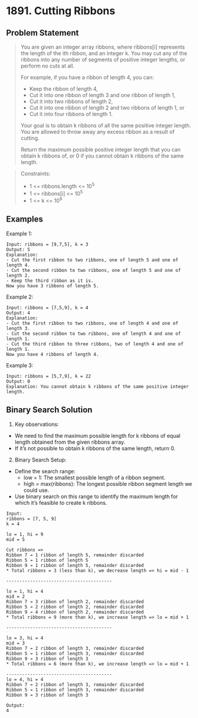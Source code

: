# 1891. Cutting Ribbons

## Problem Statement

> You are given an integer array ribbons, where ribbons[i] represents the length of the ith ribbon, and an integer k. You may cut any of the ribbons into any number of segments of positive integer lengths, or perform no cuts at all.
>
> For example, if you have a ribbon of length 4, you can:
>
> - Keep the ribbon of length 4,
> - Cut it into one ribbon of length 3 and one ribbon of length 1,
> - Cut it into two ribbons of length 2,
> - Cut it into one ribbon of length 2 and two ribbons of length 1, or
> - Cut it into four ribbons of length 1.
>
> Your goal is to obtain k ribbons of all the same positive integer length. You are allowed to throw away any excess ribbon as a result of cutting.
>
> Return the maximum possible positive integer length that you can obtain k ribbons of, or 0 if you cannot obtain k ribbons of the same length.

> Constraints:
>
> - 1 <= ribbons.length <= 10<sup>5</sup>
> - 1 <= ribbons[i] <= 10<sup>5</sup>
> - 1 <= k <= 10<sup>9</sup>

## Examples

Example 1:

```
Input: ribbons = [9,7,5], k = 3
Output: 5
Explanation:
- Cut the first ribbon to two ribbons, one of length 5 and one of length 4.
- Cut the second ribbon to two ribbons, one of length 5 and one of length 2.
- Keep the third ribbon as it is.
Now you have 3 ribbons of length 5.
```

Example 2:

```
Input: ribbons = [7,5,9], k = 4
Output: 4
Explanation:
- Cut the first ribbon to two ribbons, one of length 4 and one of length 3.
- Cut the second ribbon to two ribbons, one of length 4 and one of length 1.
- Cut the third ribbon to three ribbons, two of length 4 and one of length 1.
Now you have 4 ribbons of length 4.
```

Example 3:

```
Input: ribbons = [5,7,9], k = 22
Output: 0
Explanation: You cannot obtain k ribbons of the same positive integer length.
```

## Binary Search Solution

1. Key observations:

- We need to find the maximum possible length for k ribbons of equal length obtained from the given ribbons array.
- If it’s not possible to obtain k ribbons of the same length, return 0.

2. Binary Search Setup:

- Define the search range:
  - low = 1: The smallest possible length of a ribbon segment.
  - high = max(ribbons): The longest possible ribbon segment length we could use.
- Use binary search on this range to identify the maximum length for which it’s feasible to create k ribbons.

```
Input:
ribbons = [7, 5, 9]
k = 4

lo = 1, hi = 9
mid = 5

Cut ribbons =>
Ribbon 7 ➔ 1 ribbon of length 5, remainder discarded
Ribbon 5 ➔ 1 ribbon of length 5
Ribbon 9 ➔ 1 ribbon of length 5, remainder discarded
* Total ribbons = 3 (less than k), we decrease length => hi = mid - 1

----------------------------------------

lo = 1, hi = 4
mid = 2
Ribbon 7 ➔ 3 ribbon of length 2, remainder discarded
Ribbon 5 ➔ 2 ribbon of length 2, remainder discarded
Ribbon 9 ➔ 4 ribbon of length 2, remainder discarded
* Total ribbons = 9 (more than k), we increase length => lo = mid + 1

----------------------------------------

lo = 3, hi = 4
mid = 3
Ribbon 7 ➔ 2 ribbon of length 3, remainder discarded
Ribbon 5 ➔ 1 ribbon of length 3, remainder discarded
Ribbon 9 ➔ 3 ribbon of length 3
* Total ribbons = 6 (more than k), we increase length => lo = mid + 1

----------------------------------------
lo = 4, hi = 4
Ribbon 7 ➔ 2 ribbon of length 3, remainder discarded
Ribbon 5 ➔ 1 ribbon of length 3, remainder discarded
Ribbon 9 ➔ 3 ribbon of length 3

Output:
4
```
